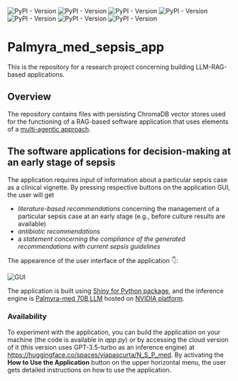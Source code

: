 ![PyPI - Version](https://img.shields.io/badge/Pyhton-v3.11.10-blue)
![PyPI - Version](https://img.shields.io/badge/shiny%20for%20python-v0.10.2-blue)
![PyPI - Version](https://img.shields.io/badge/chromadb-v0.5.23-brown)
![PyPI - Version](https://img.shields.io/badge/llama%20index-v0.12.5-blue)
![PyPI - Version](https://img.shields.io/badge/Writer_Palmyra_med_llm-70b-blue)
![PyPI - Version](https://img.shields.io/badge/NVIDIA_platform-green)
![PyPI - Version](https://img.shields.io/badge/ISAAC_sepsis-3.0-%23000055)


# Palmyra_med_sepsis_app
 This is the repository for a research project concerning building LLM-RAG-based applications.
## Overview
The repository contains files with persisting ChromaDB vector stores used for the functioning of a RAG-based software application that uses elements of a [multi-agentic approach](https://arxiv.org/pdf/2311.10537).
## The software applications for decision-making at an early stage of sepsis
The application requires input of information about a particular sepsis case as a clinical vignette. By pressing respective buttons on the application GUI, the user will get 
* *literature-based recommendations* concerning the management of a particular sepsis case at an early stage (e.g., before culture results are available)
* *antibiotic recommendations*
* a *statement concerning the compliance of the generated recommendations with current sepsis guidelines*

The appearence of the user interface of the application 👇:

![GUI](https://github.com/user-attachments/assets/985f9ec4-6ef4-4909-aa2b-c45e51bfc8fd)

The application is built using [Shiny for Python package](https://shiny.posit.co/py/), and the inference engine is [Palmyra-med 70B LLM](https://writer.com/blog/palmyra-med-fin-models/) hosted on [NVIDIA platform](https://build.nvidia.com/explore/discover).

### Availability
To experiment with the application, you can build the application on your machine (the code is available in *app.py*) or by accessing the cloud version of it (this version uses GPT-3.5-turbo as an inference engine) at https://huggingface.co/spaces/viapascurta/N_S_P_med. 
By activating the **How to Use the Application** button on the upper horizontal menu, the user gets detailed instructions on how to use the application.
